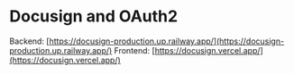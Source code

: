 # Docusign and OAuth2

Backend: [https://docusign-production.up.railway.app/](https://docusign-production.up.railway.app/)
Frontend: [https://docusign.vercel.app/](https://docusign.vercel.app/)
